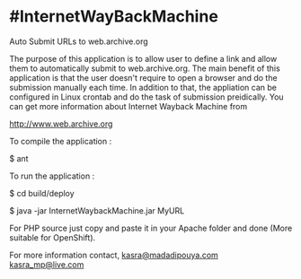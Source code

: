 #InternetWayBackMachine
=======================
Auto Submit URLs to web.archive.org

The purpose of this application is to allow user to define a link and allow them to automatically submit to web.archive.org. 
The main benefit of this application is that the user doesn't require to open a browser and do the submission manually each time.
In addition to that, the appliation can be configured in Linux crontab and do the task of submission preidically.
You can get more information about Internet Wayback Machine from 

http://www.web.archive.org

To compile the application :

$ ant

To run the application :

$ cd build/deploy

$ java -jar InternetWaybackMachine.jar MyURL

For PHP source just copy and paste it in your Apache folder and done (More suitable for OpenShift).

For more information contact,
kasra@madadipouya.com 
kasra_mp@live.com
